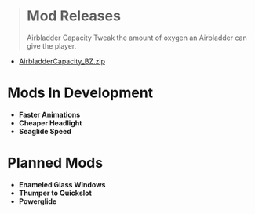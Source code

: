 > # Mod Releases
> Airbladder Capacity
> Tweak the amount of oxygen an Airbladder can give the player.

- [AirbladderCapacity_BZ.zip](https://github.com/ramennoodlesxv/BelowZeroMods/releases/download/Releases/AirbladderCapacity_BZ.zip)

# Mods In Development
- **Faster Animations**
- **Cheaper Headlight**
- **Seaglide Speed**

# Planned Mods
- **Enameled Glass Windows**
- **Thumper to Quickslot**
- **Powerglide**

